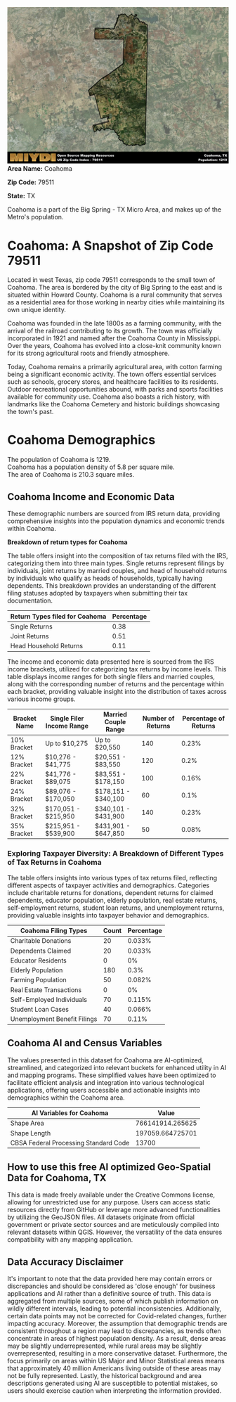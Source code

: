 ![Image Alt Text](../_images/79511.png)
**Area Name:** Coahoma

**Zip Code:** 79511

**State:** TX

Coahoma is a part of the Big Spring - TX Micro Area, and makes up  of the Metro's population.  

# Coahoma: A Snapshot of Zip Code 79511

Located in west Texas, zip code 79511 corresponds to the small town of Coahoma. The area is bordered by the city of Big Spring to the east and is situated within Howard County. Coahoma is a rural community that serves as a residential area for those working in nearby cities while maintaining its own unique identity.

Coahoma was founded in the late 1800s as a farming community, with the arrival of the railroad contributing to its growth. The town was officially incorporated in 1921 and named after the Coahoma County in Mississippi. Over the years, Coahoma has evolved into a close-knit community known for its strong agricultural roots and friendly atmosphere.

Today, Coahoma remains a primarily agricultural area, with cotton farming being a significant economic activity. The town offers essential services such as schools, grocery stores, and healthcare facilities to its residents. Outdoor recreational opportunities abound, with parks and sports facilities available for community use. Coahoma also boasts a rich history, with landmarks like the Coahoma Cemetery and historic buildings showcasing the town's past.

# Coahoma Demographics

The population of Coahoma is 1219.  
Coahoma has a population density of 5.8 per square mile.  
The area of Coahoma is 210.3 square miles.  

## Coahoma Income and Economic Data

These demographic numbers are sourced from IRS return data, providing comprehensive insights into the population dynamics and economic trends within Coahoma.

**Breakdown of return types for Coahoma**

The table offers insight into the composition of tax returns filed with the IRS, categorizing them into three main types. Single returns represent filings by individuals, joint returns by married couples, and head of household returns by individuals who qualify as heads of households, typically having dependents. This breakdown provides an understanding of the different filing statuses adopted by taxpayers when submitting their tax documentation.

| Return Types filed for Coahoma                              | Percentage          |
|----------------------------------------------------------|---------------------|
| Single Returns                                            | 0.38 |
| Joint Returns                                             | 0.51 |
| Head Household Returns                                    | 0.11 |

The income and economic data presented here is sourced from the IRS income brackets, utilized for categorizing tax returns by income levels. This table displays income ranges for both single filers and married couples, along with the corresponding number of returns and the percentage within each bracket, providing valuable insight into the distribution of taxes across various income groups.

| Bracket Name       | Single Filer Income Range | Married Couple Range | Number of Returns | Percentage of Returns |
|--------------------|----------------------------|----------------------|-------------------|-----------------------|
| 10% Bracket        | Up to $10,275              | Up to $20,550        | 140 | 0.23% |
| 12% Bracket        | $10,276 - $41,775          | $20,551 - $83,550    | 120 | 0.2% |
| 22% Bracket        | $41,776 - $89,075          | $83,551 - $178,150   | 100 | 0.16% |
| 24% Bracket        | $89,076 - $170,050         | $178,151 - $340,100  | 60 | 0.1% |
| 32% Bracket        | $170,051 - $215,950        | $340,101 - $431,900  | 140 | 0.23% |
| 35% Bracket        | $215,951 - $539,900        | $431,901 - $647,850  | 50 | 0.08% |

### Exploring Taxpayer Diversity: A Breakdown of Different Types of Tax Returns in Coahoma

The table offers insights into various types of tax returns filed, reflecting different aspects of taxpayer activities and demographics. Categories include charitable returns for donations, dependent returns for claimed dependents, educator population, elderly population, real estate returns, self-employment returns, student loan returns, and unemployment returns, providing valuable insights into taxpayer behavior and demographics.

| Coahoma Filing Types                    | Count | Percentage |
|--------------------------------------|-------|------------|
| Charitable Donations                 | 20 | 0.033% |
| Dependents Claimed                   | 20 | 0.033% |
| Educator Residents                   | 0 | 0% |
| Elderly Population                   | 180 | 0.3% |
| Farming Population                   | 50 | 0.082% |
| Real Estate Transactions             | 0 | 0% |
| Self-Employed Individuals            | 70 | 0.115% |
| Student Loan Cases                   | 40 | 0.066% |
| Unemployment Benefit Filings         | 70 | 0.11% |

## Coahoma AI and Census Variables

The values presented in this dataset for Coahoma are AI-optimized, streamlined, and categorized into relevant buckets for enhanced utility in AI and mapping programs. These simplified values have been optimized to facilitate efficient analysis and integration into various technological applications, offering users accessible and actionable insights into demographics within the Coahoma area.

| AI Variables for Coahoma | Value |
|-------------|-------|
| Shape Area | 766141914.265625 |
| Shape Length | 197059.664725701 |
| CBSA Federal Processing Standard Code | 13700 |

## How to use this free AI optimized Geo-Spatial Data for Coahoma, TX

This data is made freely available under the Creative Commons license, allowing for unrestricted use for any purpose. Users can access static resources directly from GitHub or leverage more advanced functionalities by utilizing the GeoJSON files. All datasets originate from official government or private sector sources and are meticulously compiled into relevant datasets within QGIS. However, the versatility of the data ensures compatibility with any mapping application.

## Data Accuracy Disclaimer
It's important to note that the data provided here may contain errors or discrepancies and should be considered as 'close enough' for business applications and AI rather than a definitive source of truth. This data is aggregated from multiple sources, some of which publish information on wildly different intervals, leading to potential inconsistencies. Additionally, certain data points may not be corrected for Covid-related changes, further impacting accuracy. Moreover, the assumption that demographic trends are consistent throughout a region may lead to discrepancies, as trends often concentrate in areas of highest population density. As a result, dense areas may be slightly underrepresented, while rural areas may be slightly overrepresented, resulting in a more conservative dataset. Furthermore, the focus primarily on areas within US Major and Minor Statistical areas means that approximately 40 million Americans living outside of these areas may not be fully represented. Lastly, the historical background and area descriptions generated using AI are susceptible to potential mistakes, so users should exercise caution when interpreting the information provided.
